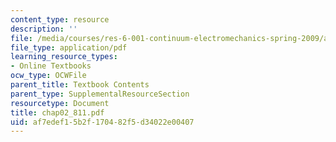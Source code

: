```yaml
---
content_type: resource
description: ''
file: /media/courses/res-6-001-continuum-electromechanics-spring-2009/af7edef15b2f170482f5d34022e00407_chap02_811.pdf
file_type: application/pdf
learning_resource_types:
- Online Textbooks
ocw_type: OCWFile
parent_title: Textbook Contents
parent_type: SupplementalResourceSection
resourcetype: Document
title: chap02_811.pdf
uid: af7edef1-5b2f-1704-82f5-d34022e00407
---
```

